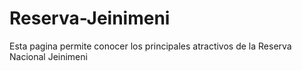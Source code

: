 # Reserva-Jeinimeni
Esta pagina permite conocer los principales atractivos de la Reserva Nacional Jeinimeni
